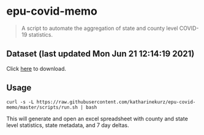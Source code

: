 # epu-covid-memo

> A script to automate the aggregation of state and county level COVID-19 statistics.

<!-- tmpl start -->

## Dataset (last updated Mon Jun 21 12:14:19 2021)

Click [here](https://covid-artifacts.s3.amazonaws.com/records/2021-6-21-121418-covid_artifact.xls) to download.

<!-- tmpl end -->

## Usage

```
curl -s -L https://raw.githubusercontent.com/katharinekurz/epu-covid-memo/master/scripts/run.sh | bash
```

This will generate and open an excel spreadsheet with county and state level statistics, state metadata, and 7 day deltas.